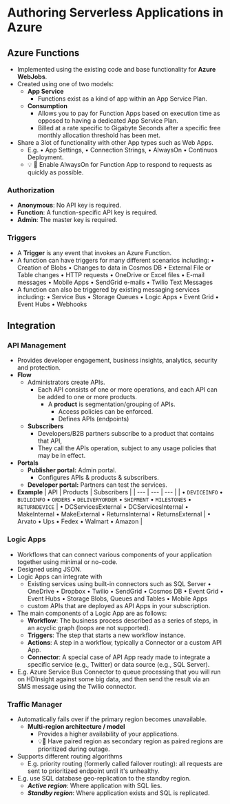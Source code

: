# Authoring Serverless Applications in Azure

## Azure Functions

- Implemented using the existing code and base functionality for **Azure WebJobs**.
- Created using one of two models:
  - **App Service**
    - Functions exist as a kind of app within an App Service Plan.
  - **Consumption**
    - Allows you to pay for Function Apps based on execution time as opposed to having a dedicated App Service Plan.
    - Billed at a rate specific to Gigabyte Seconds after a specific free monthly allocation threshold has been met.
- Share a 3lot of functionality with other App types such as Web Apps.
  - E.g. • App Settings, • Connection Strings, • AlwaysOn • Continuos Deployment.
  - 💡 📝 Enable AlwaysOn for Function App to respond to requests as quickly as possible.

### Authorization

- **Anonymous**: No API key is required.
- **Function**: A function-specific API key is required.
- **Admin**: The master key is required.

### Triggers

- A **Trigger** is any event that invokes an Azure Function.
- A function can have triggers for many different scenarios including: • Creation of Blobs • Changes to data in Cosmos DB • External File or Table changes • HTTP requests • OneDrive or Excel files • E-mail messages • Mobile Apps • SendGrid e-mails • Twilio Text Messages
- A function can also be triggered by existing messaging services including: • Service Bus • Storage Queues • Logic Apps • Event Grid • Event Hubs • Webhooks

## Integration

### API Management

- Provides developer engagement, business insights, analytics, security and protection.
- **Flow**
  - Administrators create APIs.
    - Each API consists of one or more operations, and each API can be added to one or more products.
      - A **product** is segmentation/grouping of APIs.
        - Access policies can be enforced.
        - Defines APIs (endpoints)
  - **Subscribers**
    - Developers/B2B partners subscribe to a product that contains that API,
    - They call the APIs operation, subject to any usage policies that may be in effect.
- **Portals**
  - **Publisher portal:** Admin portal.
    - Configures APIs & products & subscribers.
  - **Developer portal:** Partners can test the services.
- **Example**
  | API | Products | Subscribers |
  | --- | --- | --- |
  | • `DEVICEINFO` • `BUILDINFO` • `ORDERS` • `DELIVERYORDER` • `SHIPMENT` • `MILESTONES` • `RETURNDEVICE` | • DCServicesExternal • DCServicesInternal • MakeInternal • MakeExternal • ReturnsInternal • ReturnsExternal | • Arvato • Ups • Fedex • Walmart • Amazon  |

### Logic Apps

- Workflows that can connect various components of your application together using minimal or no-code.
- Designed using JSON.
- Logic Apps can integrate with
  - Existing services using built-in connectors such as SQL Server • OneDrive • Dropbox • Twilio • SendGrid • Cosmos DB • Event Grid • Event Hubs • Storage Blobs, Queues and Tables • Mobile Apps
  - custom APIs that are deployed as API Apps in your subscription.
- The main components of a Logic App are as follows:
  - **Workflow**: The business process described as a series of steps, in an acyclic graph (loops are not supported).
  - **Triggers**: The step that starts a new workflow instance.
  - **Actions**: A step in a workflow, typically a Connector or a custom API App.
  - **Connector**: A special case of API App ready made to integrate a specific service (e.g., Twitter) or data source (e.g., SQL Server).
- E.g. Azure Service Bus Connector to queue processing that you will run on HDInsight against some big data, and then send the result via an SMS message using the Twilio connector.

### Traffic Manager

- Automatically fails over if the primary region becomes unavailable.
  - **Multi-region architecture / model**
    - Provides a higher availability of your applications.
    - 💡📝 Have paired region as secondary region as paired regions are prioritized during outage.
- Supports different routing algorithms
  - E.g. priority routing (formerly called failover routing): all requests are sent to prioritized endpoint until it's unhealthy.
- E.g. use SQL database geo-replication to the standby region.
  - ***Active region***: Where application with SQL lies.
  - ***Standby region***: Where application exists and SQL is replicated.
